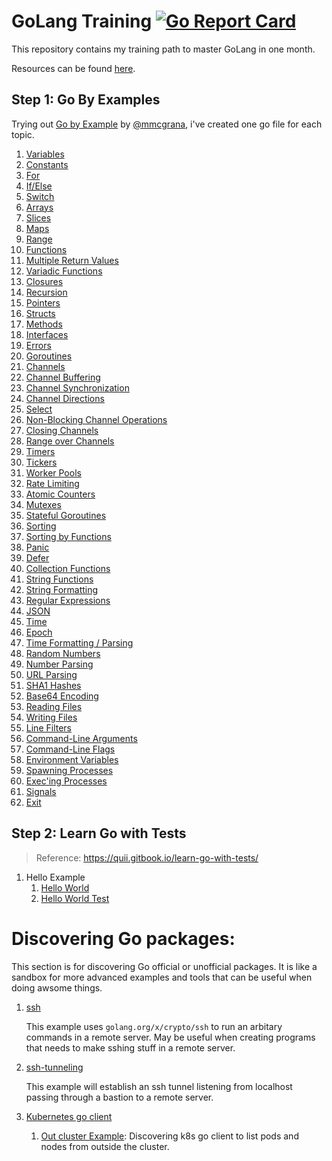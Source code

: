 # GoLang Training [![Go Report Card](https://goreportcard.com/badge/github.com/smileisak/go-training)](https://goreportcard.com/report/github.com/smileisak/go-training)

This repository contains my training path to master GoLang in one month.

Resources can be found [here](http://harrymoreno.com/2016/06/30/How-to-learn-Golang-in-1-month.html).


## Step 1: Go By Examples
Trying out [Go by Example](https://gobyexample.com/) by [@mmcgrana](https://twitter.com/mmcgrana), i've created one go file for each topic.

1. [Variables](./variables.go)
1. [Constants](./constants.go)
1. [For](./for.go)
1. [If/Else](./ifelse.go)
1. [Switch](./switch.go)
1. [Arrays](./arrays.go)
1. [Slices](./slices.go)
1. [Maps](./maps.go)
1. [Range](./range.go)
1. [Functions](./functions.go)
1. [Multiple Return Values](./functions.go)
1. [Variadic Functions](./functions.go)
1. [Closures](./closures.go)
1. [Recursion](./recursive.go)
1. [Pointers](./pointers.go)
1. [Structs](./structs.go)
1. [Methods](./methods.go)
1. [Interfaces](./interfaces.go)
1. [Errors](./errors.go)
1. [Goroutines](./go-routines.go)
1. [Channels](./channels.go)
1. [Channel Buffering](./channel-buffering.go)
1. [Channel Synchronization](./channel-sync.go)
1. [Channel Directions](./channel-directions.go)
1. [Select](select.go)
1. [Non-Blocking Channel Operations](./channels-non-blocking.go)
1. [Closing Channels](./close-channels.go)
1. [Range over Channels](./range-channels.go)
1. [Timers](./timers.go)
1. [Tickers](./tickers.go)
1. [Worker Pools](./worker-pools.go)
1. [Rate Limiting](./rate-limiting.go)
1. [Atomic Counters](./atomic-counter.go)
1. [Mutexes](./mutexes.go)
1. [Stateful Goroutines](./stateful-goroutines.go)
1. [Sorting](./sorting.go)
1. [Sorting by Functions](./sorting-by-func.go)
1. [Panic](./panic.go)
1. [Defer](./defer.go)
1. [Collection Functions](./collection-functions.go)
1. [String Functions](./string-functions.go)
1. [String Formatting](./string-formatting.go)
1. [Regular Expressions](./regex.go)
1. [JSON](./json.go)
1. [Time](./time.go)
1. [Epoch](./epoch.go)
1. [Time Formatting / Parsing](./time-formatting.go)
1. [Random Numbers](./random.go)
1. [Number Parsing](./number-parsing.go)
1. [URL Parsing](./url-parsing.go)
1. [SHA1 Hashes](./sha1-hashes.go)
1. [Base64 Encoding](./base64.go)
1. [Reading Files](./reading-files.go)
1. [Writing Files](./writing-files.go)
1. [Line Filters](./filters/line-filter.go)
1. [Command-Line Arguments](./cmd/args/args.go)
1. [Command-Line Flags](./cmd/flags/flags.go)
1. [Environment Variables](./envvars.go)
1. [Spawning Processes](./cmd/process/spawn/main.go)
1. [Exec'ing Processes](./cmd/process/exec/exec.go)
1. [Signals](./signals.go)
1. [Exit](./exit.go)

## Step 2: Learn Go with Tests

> Reference: https://quii.gitbook.io/learn-go-with-tests/

1. Hello Example
    1. [Hello World](./go-testing/hello/hello.go)
    1. [Hello World Test](./go-testing/hello/hello_test.go)


# Discovering Go packages:

This section is for discovering Go official or unofficial packages. It is like a sandbox for more advanced examples and tools that can be useful when doing awsome things.

1. [ssh](./ssh/cmd/main.go)

    This example uses `golang.org/x/crypto/ssh` to run an arbitary commands in a remote server. May be useful when creating programs that needs to make sshing stuff in a remote server.


1. [ssh-tunneling](./ssh/tunneling/main.go)

    This example will establish an ssh tunnel listening from localhost passing through a bastion to a remote server.

1. [Kubernetes go client](https://github.com/kubernetes/client-go/)
    1. [Out cluster Example](./k8s/examples/out-cluster/main.go): Discovering k8s go client to list pods and nodes from outside the cluster.
